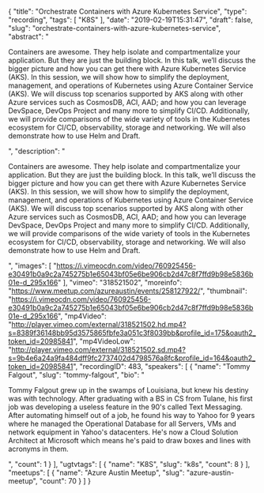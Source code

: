 {
  "title": "Orchestrate Containers with Azure Kubernetes Service",
  "type": "recording",
  "tags": [
    "K8S"
  ],
  "date": "2019-02-19T15:31:47",
  "draft": false,
  "slug": "orchestrate-containers-with-azure-kubernetes-service",
  "abstract": "<p>Containers are awesome. They help isolate and compartmentalize your application. But they are just the building block. In this talk, we’ll discuss the bigger picture and how you can get there with Azure Kubernetes Service (AKS). In this session, we will show how to simplify the deployment, management, and operations of Kubernetes using Azure Container Service (AKS). We will discuss top scenarios supported by AKS along with other Azure services such as CosmosDB, ACI, AAD; and how you can leverage DevSpace, DevOps Project and many more to simplify CI/CD. Additionally, we will provide comparisons of the wide variety of tools in the Kubernetes ecosystem for CI/CD, observability, storage and networking. We will also demonstrate how to use Helm and Draft.</p>",
  "description": "<p>Containers are awesome. They help isolate and compartmentalize your application. But they are just the building block. In this talk, we’ll discuss the bigger picture and how you can get there with Azure Kubernetes Service (AKS). In this session, we will show how to simplify the deployment, management, and operations of Kubernetes using Azure Container Service (AKS). We will discuss top scenarios supported by AKS along with other Azure services such as CosmosDB, ACI, AAD; and how you can leverage DevSpace, DevOps Project and many more to simplify CI/CD. Additionally, we will provide comparisons of the wide variety of tools in the Kubernetes ecosystem for CI/CD, observability, storage and networking. We will also demonstrate how to use Helm and Draft.</p>",
  "images": [
    "https://i.vimeocdn.com/video/760925456-e30491b0a9c2a745275b1e65043bf05e6be906cb2d47c8f7ffd9b98e5836b01e-d_295x166"
  ],
  "vimeo": "318521502",
  "moreinfo": "https://www.meetup.com/azureaustin/events/258127922/",
  "thumbnail": "https://i.vimeocdn.com/video/760925456-e30491b0a9c2a745275b1e65043bf05e6be906cb2d47c8f7ffd9b98e5836b01e-d_295x166",
  "mp4Video": "http://player.vimeo.com/external/318521502.hd.mp4?s=8389f36148bb95d3575865fbfe3a051c3f8039bb&profile_id=175&oauth2_token_id=20985841",
  "mp4VideoLow": "http://player.vimeo.com/external/318521502.sd.mp4?s=9b4e6a24a9fa484dff9fc2737402d4798576a8fc&profile_id=164&oauth2_token_id=20985841",
  "recordingID": 483,
  "speakers": [
    {
      "name": "Tommy Falgout",
      "slug": "tommy-falgout",
      "bio": "<p>Tommy Falgout grew up in the swamps of Louisiana, but knew his destiny was with technology. After graduating with a BS in CS from Tulane, his first job was developing a useless feature in the 90's called Text Messaging. After automating himself out of a job, he found his way to Yahoo for 9 years where he managed the Operational Database for all Servers, VMs and network equipment in Yahoo's datacenters. He's now a Cloud Solution Architect at Microsoft which means he's paid to draw boxes and lines with acronyms in them.</p>",
      "count": 1
    }
  ],
  "ugtvtags": [
    {
      "name": "K8S",
      "slug": "k8s",
      "count": 8
    }
  ],
  "meetups": [
    {
      "name": "Azure Austin Meetup",
      "slug": "azure-austin-meetup",
      "count": 70
    }
  ]
}
